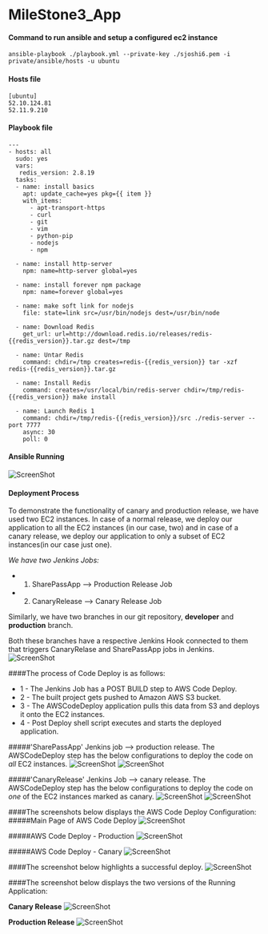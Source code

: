 # MileStone3_App

#### Command to run ansible and setup a configured ec2 instance
```
ansible-playbook ./playbook.yml --private-key ./sjoshi6.pem -i private/ansible/hosts -u ubuntu
```

#### Hosts file
```
[ubuntu]
52.10.124.81
52.11.9.210
```

#### Playbook file

```
---
- hosts: all
  sudo: yes
  vars:
   redis_version: 2.8.19
  tasks:
  - name: install basics
    apt: update_cache=yes pkg={{ item }}
    with_items:
      - apt-transport-https
      - curl
      - git
      - vim
      - python-pip
      - nodejs
      - npm

  - name: install http-server
    npm: name=http-server global=yes

  - name: install forever npm package
    npm: name=forever global=yes

  - name: make soft link for nodejs
    file: state=link src=/usr/bin/nodejs dest=/usr/bin/node

  - name: Download Redis
    get_url: url=http://download.redis.io/releases/redis-{{redis_version}}.tar.gz dest=/tmp

  - name: Untar Redis
    command: chdir=/tmp creates=redis-{{redis_version}} tar -xzf redis-{{redis_version}}.tar.gz

  - name: Install Redis
    command: creates=/usr/local/bin/redis-server chdir=/tmp/redis-{{redis_version}} make install

  - name: Launch Redis 1
    command: chdir=/tmp/redis-{{redis_version}}/src ./redis-server --port 7777
    async: 30
    poll: 0
```
#### Ansible Running

![ScreenShot](RunningAnsible.png)


#### Deployment Process

To demonstrate the functionality of canary and production release, we have used two EC2 instances. In case of a normal release, we deploy our application to all the EC2 instances (in our case, two) and in case of a canary release, we deploy our application to only a subset of EC2 instances(in our case just one).

*We have two Jenkins Jobs:*

- 1. SharePassApp --> Production Release Job
- 2. CanaryRelease --> Canary Release Job

Similarly, we have two branches in our git repository, **developer** and **production** branch.

Both these branches have a respective Jenkins Hook connected to them that triggers CanaryRelase and SharePassApp jobs in Jenkins.
![ScreenShot](JenkinsJobs.png)

####The process of Code Deploy is as follows:
- 1 - The Jenkins Job has a POST BUILD step to AWS Code Deploy.
- 2 - The built project gets pushed to Amazon AWS S3 bucket.
- 3 - The AWSCodeDeploy application pulls this data from S3 and deploys it onto the EC2 instances.
- 4 - Post Deploy shell script executes and starts the deployed application.

#####'SharePassApp' Jenkins job --> production release.
The AWSCodeDeploy step has the below configurations to deploy the code on *all* EC2 instances.
![ScreenShot](Prod_BranchConfig.png)
![ScreenShot](Prod_POSTBuildAWSCDeploy.png)


#####'CanaryRelease' Jenkins Job --> canary release.
The AWSCodeDeploy step has the below configurations to deploy the code on *one* of the EC2 instances marked as canary.
![ScreenShot](Dev_BranchConfig.png)
![ScreenShot](Dev_PostBuildDeploy.png)



####The screenshots below displays the AWS Code Deploy Configuration:
#####Main Page of AWS Code Deploy
![ScreenShot](AWS_CodeDeploy.png)

#####AWS Code Deploy - Production
![ScreenShot](AWSCodeDeploy_Prod.png)

#####AWS Code Deploy - Canary
![ScreenShot](AWSCodeDeploy_Canary.png)




####The screenshot below highlights a successful deploy.
![ScreenShot](SuccessfulDeploy.png)




####The screenshot below displays the two versions of the Running Application:

**Canary Release**
![ScreenShot](CanaryRelease.png)

**Production Release**
![ScreenShot](ProdRelease.png)
